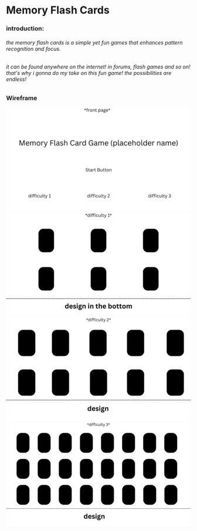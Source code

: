# Memory Flash Cards
### introduction:
###### the memory flash cards is a simple yet fun games that enhances pattern recognition and focus.
###### it can be found anywhere on the internet! in forums, flash games and so on! that's why i gonna do my take on this fun game! the possibilities are endless!
##
### Wireframe
![asset](images/1.jpg)
![asset](images\2.jpg)
![asset](images\3.jpg)
![asset](images\4.jpg)


